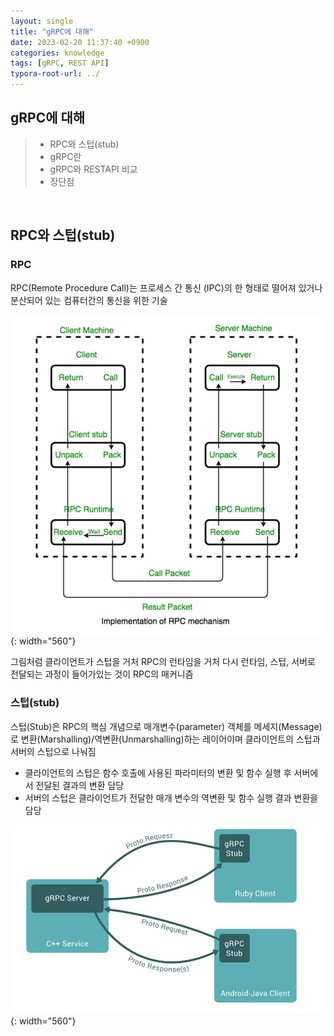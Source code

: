 ```yaml
---
layout: single
title: "gRPC에 대해"
date: 2023-02-20 11:37:40 +0900
categories: knowledge
tags: [gRPC, REST API]
typora-root-url: ../
---
```


## gRPC에 대해
> - RPC와 스텁(stub)
> - gRPC란
> - gRPC와 RESTAPI 비교
> - 장단점

<br>

## RPC와 스텁(stub)

### RPC

RPC(Remote Procedure Call)는 프로세스 간 통신 (IPC)의 한 형태로 떨어져 있거나 분산되어 있는 컴퓨터간의 통신을 위한 기술

![rpc](/images/2023-02-20-about-grpc/rpc.jpg){: width="560"}

그림처럼 클라이언트가 스텁을 거처 RPC의 런타임을 거처 다시 런타임, 스텁, 서버로 전달되는 과정이 들어가있는 것이 RPC의 매커니즘

### 스텁(stub)

스텁(Stub)은 RPC의 핵심 개념으로 매개변수(parameter) 객체를 메세지(Message)로 변환(Marshalling)/역변환(Unmarshalling)하는 레이어이며 클라이언트의 스텁과 서버의 스텁으로 나눠짐

- 클라이언트의 스텁은 함수 호출에 사용된 파라미터의 변환 및 함수 실행 후 서버에서 전달된 결과의 변환 담당
- 서버의 스텁은 클라이언트가 전달한 매개 변수의 역변환 및 함수 실행 결과 변환을 담당

![stub](/images/2023-02-20-about-grpc/stub.jpg){: width="560"}

<br>

## 

<br>

## 

<br>

## 

<br>

## 

<br>
